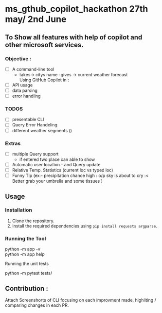 # ms_gthub_copilot_hackathon  27th may/ 2nd June
## To Show all features with help of copilot and other microsoft services.
### Objective : 
- [ ] A command-line tool 
    - takes-> citys name -gives -> current weather forecast  
Using GitHub Copilot in :  
- [ ] API usage  
- [ ] data parsing  
- [ ] error handling

### TODOS
- [ ] presentable CLI   
- [ ] Query Error Handeling 
- [ ] different weather segments ()

### Extras
- [ ] multiple Query support  
    - if entered two place can able to show 
- [ ] Automatic user location - and Query update
- [ ] Relative Temp. Statistics (current loc vs typed loc)
- [ ] Funny Tip (ex:- precipitation chance high : o/p sky is about to cry :< Better grab your umbrella and some tissues )

## Usage

### Installation
1. Clone the repository.
2. Install the required dependencies using `pip install requests argparse`.

### Running the Tool
<!-- 1. Open the terminal and navigate to the project directory.
2. Run the command: `python demo.py <city1> <city2> ..` , replacing `<city>`, `<city2>`, etc., with the names of the cities for which you want to retrieve the weather forecast.
3. The tool will fetch the weather data for each city and display the results. -->

python -m app -v  
python -m app help  

Running the unit tests  

python -m pytest tests/  

## Contribution : 
Attach Screenshorts of CLI focusing on each improvment made, highliting / comparing changes in each PR. 



